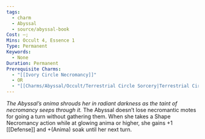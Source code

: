 ```yaml
---
tags:
  - charm
  - Abyssal
  - source/abyssal-book
Cost: —;
Mins: Occult 4, Essence 1
Type: Permanent
Keywords:
  - None
Duration: Permanent
Prerequisite Charms:
  - "[[Ivory Circle Necromancy]]"
  - OR
  - "[[Charms/Abyssal/Occult/Terrestrial Circle Sorcery|Terrestrial Circle Sorcery]]"
---
```

*The Abyssal’s anima shrouds her in radiant darkness as the taint of necromancy seeps through it.*
The Abyssal doesn’t lose necromantic motes for going a turn without gathering them. When she takes a Shape Necromancy action while at glowing anima or higher, she gains +1 [[Defense]] and +(Anima) soak until her next turn.